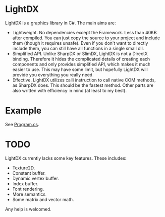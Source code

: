 # LightDX
LightDX is a graphics library in C#. The main aims are:

* Lightweight.
No dependencies except the Framework. Less than 40KB after compiled. You can just
copy the source to your project and include them (though it requires unsafe). Even
if you don't want to directly include them, you can still have all functions in a
single small dll.
* Simplified API.
Unlike SharpDX or SlimDX, LightDX is not a DirectX binding. Therefore it hides
the complicated details of creating each components and only provides simplified
API, which makes it much easier to use. This may have some limit, but hopefully 
LightDX will provide you everything you really need.
* Effective. LightDX utilizes calli instruction to call native COM methods, as
SharpDX does. This should be the fastest method. Other parts are also written with
efficiency in mind (at least to my best).

# Example
See [Program.cs](Program.cs).

# TODO
LightDX currently lacks some key features. These includes:
* Texture2D.
* Constant buffer.
* Dynamic vertex buffer.
* Index buffer.
* Font rendering.
* More semantics.
* Some matrix and vector math.

Any help is welcomed.
